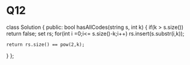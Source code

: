 # Q12

class Solution {
public:
bool hasAllCodes(string s, int k) {
	if(k > s.size()) return false;
    set<string> rs;
    for(int i =0;i<= s.size()-k;i++)
        rs.insert(s.substr(i,k));
    
    return rs.size() == pow(2,k);
}
};
```